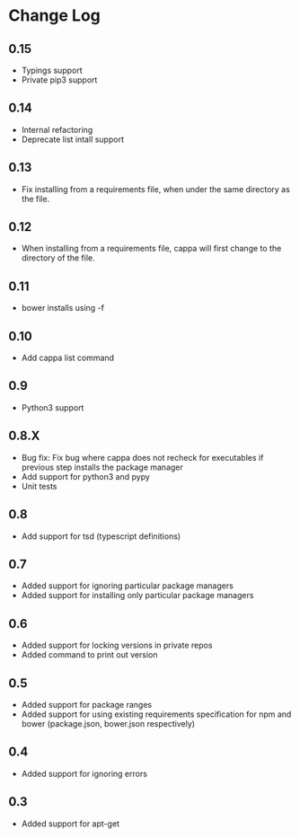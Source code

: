 Change Log
==========

0.15
----

- Typings support
- Private pip3 support

0.14
----

- Internal refactoring
- Deprecate list intall support

0.13
----

- Fix installing from a requirements file, when under the same directory as the file.

0.12
---

- When installing from a requirements file, cappa will first change to the directory of the file.

0.11
---

- bower installs using -f

0.10
---

- Add cappa list command

0.9
---

- Python3 support

0.8.X
-----

- Bug fix: Fix bug where cappa does not recheck for executables if previous step installs the package manager
- Add support for python3 and pypy
- Unit tests

0.8
---

- Add support for tsd (typescript definitions)

0.7
---

- Added support for ignoring particular package managers
- Added support for installing only particular package managers

0.6
---

- Added support for locking versions in private repos
- Added command to print out version

0.5
---

- Added support for package ranges
- Added support for using existing requirements specification for npm and bower (package.json, bower.json respectively)

0.4
---

- Added support for ignoring errors

0.3
---

- Added support for apt-get
